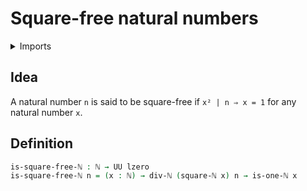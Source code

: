 #  Square-free natural numbers

<details><summary>Imports</summary>
```agda
module elementary-number-theory.square-free-natural-numbers where
open import elementary-number-theory.divisibility-natural-numbers
open import elementary-number-theory.multiplication-natural-numbers
open import elementary-number-theory.natural-numbers
open import foundation.universe-levels
```
</details>

## Idea

A natural number `n` is said to be square-free if `x² | n ⇒ x = 1` for any natural number `x`.

## Definition

```agda
is-square-free-ℕ : ℕ → UU lzero
is-square-free-ℕ n = (x : ℕ) → div-ℕ (square-ℕ x) n → is-one-ℕ x
```
